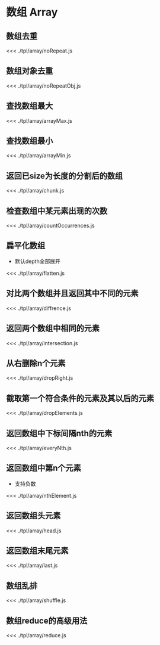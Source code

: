 # 数组 Array

## 数组去重

<<< ./tpl/array/noRepeat.js

## 数组对象去重
<<< ./tpl/array/noRepeatObj.js

## 查找数组最大

<<< ./tpl/array/arrayMax.js

## 查找数组最小

<<< ./tpl/array/arrayMin.js

## 返回已size为长度的分割后的数组

<<< ./tpl/array/chunk.js

## 检查数组中某元素出现的次数

<<< ./tpl/array/countOccurrences.js

## 扁平化数组

- 默认depth全部展开

<<< ./tpl/array/flatten.js

## 对比两个数组并且返回其中不同的元素

<<< ./tpl/array/diffrence.js

## 返回两个数组中相同的元素

<<< ./tpl/array/intersection.js

## 从右删除n个元素

<<< ./tpl/array/dropRight.js

## 截取第一个符合条件的元素及其以后的元素

<<< ./tpl/array/dropElements.js

## 返回数组中下标间隔nth的元素

<<< ./tpl/array/everyNth.js

## 返回数组中第n个元素
- 支持负数

<<< ./tpl/array/nthElement.js

## 返回数组头元素

<<< ./tpl/array/head.js

## 返回数组末尾元素

<<< ./tpl/array/last.js

## 数组乱排

<<< ./tpl/array/shuffle.js

## 数组reduce的高级用法

<<< ./tpl/array/reduce.js


